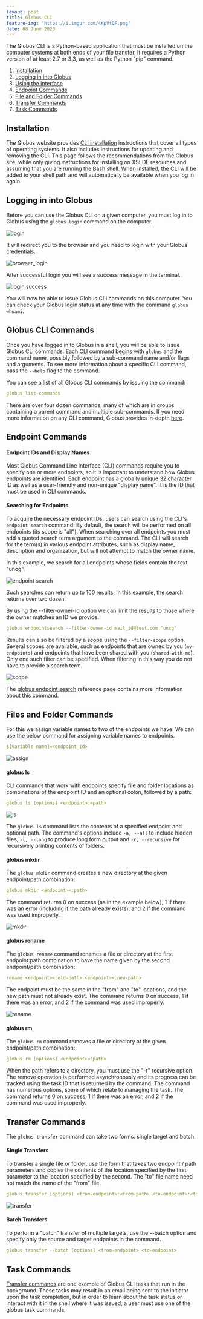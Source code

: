 ```yaml
---
layout: post
title: Globus CLI
feature-img: "https://i.imgur.com/4KpVtQF.png"
date: 08 June 2020
---
```


The Globus CLI is a Python-based application that must be installed on the computer systems at both ends of your file transfer. It requires a Python version of at least 2.7 or 3.3, as well as the Python "pip" command.

1. [Installation](#install)
2. [Logging in into Globus](#login)
3. [Using the interface](#interface)
4. [Endpoint Commands](#endpoint)
5. [File and Folder Commands](#files)
6. [Transfer Commands](#transfer)
7. [Task Commands](#task)

<a name="install"></a>
## Installation
The Globus website provides [CLI installation](https://docs.globus.org/cli/installation/) instructions that cover all types of operating systems. It also includes instructions for updating and removing the CLI. This page follows the recommendations from the Globus site, while only giving instructions for installing on XSEDE resources and assuming that you are running the Bash shell. When installed, the CLI will be added to your shell path and will automatically be available when you log in again. <br>

<a name="login"></a>
## Logging in into Globus
Before you can use the Globus CLI on a given computer, you must log in to Globus using the `globus login` command on the computer.

![login](https://i.imgur.com/Q4WVRH8.png)

It will redirect you to the browser and you need to login with your Globus credentials.

![browser_login](https://i.imgur.com/r3BdBfJ.png)

After successful login you will see a success message in the terminal.

![login success](https://i.imgur.com/3PzyoP4.png)

You will now be able to issue Globus CLI commands on this computer. You can check your Globus login status at any time with the command `globus whoami`.

<a name="interface"></a>
## Globus CLI Commands
Once you have logged in to Globus in a shell, you will be able to issue Globus CLI commands. Each CLI command begins with `globus` and the command name, possibly followed by a sub-command name and/or flags and arguments. To see more information about a specific CLI command, pass the `--help` flag to the command.

You can see a list of all Globus CLI commands by issuing the command:

```yml
globus list-commands
```
There are over four dozen commands, many of which are in groups containing a parent command and multiple sub-commands.
If you need more information on any CLI command, Globus provides in-depth [here](https://docs.globus.org/cli/reference/).

<a name="endpoint"></a>
## Endpoint Commands

#### Endpoint IDs and Display Names
Most Globus Command Line Interface (CLI) commands require you to specify one or more endpoints, so it is important to understand how Globus endpoints are identified. Each endpoint has a globally unique 32 character ID as well as a user-friendly and non-unique "display name". It is the ID that must be used in CLI commands.

#### Searching for Endpoints
To acquire the necessary endpoint IDs, users can search using the CLI's `endpoint search` command.
By default, the search will be performed on all endpoints (its scope is "all"). When searching over all endpoints you must add a quoted search term argument to the command. The CLI will search for the term(s) in various endpoint attributes, such as display name, description and organization, but will not attempt to match the owner name.

In this example, we search for all endpoints whose fields contain the text "uncg".

![endpoint search](https://i.imgur.com/q1WIaVS.png)

Such searches can return up to 100 results; in this example, the search returns over two dozen.

By using the --filter-owner-id option we can limit the results to those where the owner matches an ID we provide.

```yml
globus endpointsearch --filter-owner-id mail_id@test.com "uncg"
```

Results can also be filtered by a scope using the `--filter-scope` option. Several scopes are available, such as endpoints that are owned by you (`my-endpoints`) and endpoints that have been shared with you (`shared-with-me`). Only one such filter can be specified. When filtering in this way you do not have to provide a search term.

![scope](https://i.imgur.com/jI1m28Y.png)

The [globus endpoint search](https://docs.globus.org/cli/reference/endpoint_search/) reference page contains more information about this command.

<a name="files"></a>
## Files and Folder Commands
For this we assign variable names to two of the endpoints we have.
We can use the below command for assigning variable names to endpoints.
```yml
$[variable name]=<endpoint_id>
```

![assign](https://i.imgur.com/blWC8fF.png)

#### globus ls

CLI commands that work with endpoints specify file and folder locations as combinations of the endpoint ID and an optional colon, followed by a path:
```yml
globus ls [options] <endpoint>:<path>
```
![ls](https://i.imgur.com/K0r37TO.png)

The `globus ls` command lists the contents of a specified endpoint and optional path. The command's options include `-a, --all` to include hidden files, `-l, --long` to produce long form output and `-r, --recursive` for recursively printing contents of folders.

#### globus mkdir

The `globus mkdir` command creates a new directory at the given endpoint/path combination:
```yml
globus mkdir <endpoint><:path>
```
The command returns 0 on success (as in the example below), 1 if there was an error (including if the path already exists), and 2 if the command was used improperly.

![mkdir](https://i.imgur.com/Cs2QEoJ.png)

#### globus rename

The `globus rename` command renames a file or directory at the first endpoint:path combination to have the name given by the second endpoint/path combination:
```yml
rename <endpoint><:old-path> <endpoint><:new-path>
```
The endpoint must be the same in the "from" and "to" locations, and the new path must not already exist. The command returns 0 on success, 1 if there was an error, and 2 if the command was used improperly.

![rename](https://i.imgur.com/1fHpbT4.png)

#### globus rm

The `globus rm` command removes a file or directory at the given endpoint/path combination:
```yml
globus rm [options] <endpoint><:path>
```
When the path refers to a directory, you must use the "-r" recursive option. The remove operation is performed asynchronously and its progress can be tracked using the task ID that is returned by the command. The command has numerous options, some of which relate to managing the task. The command returns 0 on success, 1 if there was an error, and 2 if the command was used improperly.

<a name="transfer"></a>
## Transfer Commands
The `globus transfer` command can take two forms: single target and batch.

#### Single Transfers

To transfer a single file or folder, use the form that takes two endpoint / path parameters and copies the contents of the location specified by the first parameter to the location specified by the second. The "to" file name need not match the name of the "from" file.
```yml
globus transfer [options] <from-endpoint>:<from-path> <to-endpoint>:<to-path>
```

![transfer](https://i.imgur.com/8hvmx6W.png)

#### Batch Transfers

To perform a "batch" transfer of multiple targets, use the --batch option and specify only the source and target endpoints in the command.
```yml
globus transfer --batch [options] <from-endpoint> <to-endpoint>
```

<a name="task"></a>
## Task Commands
[Transfer commands]() are one example of Globus CLI tasks that run in the background. These tasks may result in an email being sent to the initiator upon the task completion, but in order to learn about the task status or interact with it in the shell where it was issued, a user must use one of the globus task commands.